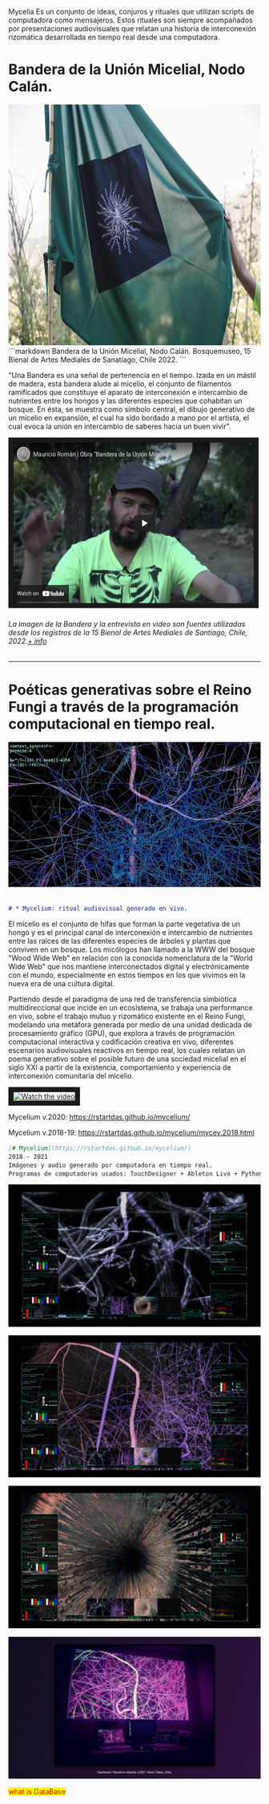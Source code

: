 Mycelia Es un conjunto de ideas, conjuros y rituales que utilizan scripts de computadora como mensajeros. Estos rituales son siempre acompañados por presentaciones audiovisuales que relatan una historia de interconexión rizomática desarrollada en tiempo real desde una computadora.



# Bandera de la Unión Micelial, Nodo Calán.

<img src="https://raw.githubusercontent.com/mauricixx/mycelia/main/img/banderamicelial.jpg"  width="720" height="480" />
```markdown
Bandera de la Unión Micelial, Nodo Calán. Bosquemuseo, 15 Bienal de Artes Mediales de Sanatiago, Chile 2022.
```

"Una Bandera es una señal de pertenencia en el tiempo. Izada en un mástil de madera, esta bandera alude al micelio, el conjunto de filamentos ramificados que constituye el aparato de interconexión e intercambio de nutrientes entre los hongos y las diferentes especies que cohabitan un bosque. En ésta, se muestra como símbolo central, el dibujo generativo de un micelio en expansión, el cual ha sido bordado a mano por el artista, el cual evoca la unión en intercambio de saberes hacia un buen vivir".

<a href="https://www.youtube.com/watch?v=RLs-eLYqpXk" target="_blank">
 <img src="https://raw.githubusercontent.com/mauricixx/mycelia/main/img/entrevista_Bienal_Mauricio.png" alt="Watch the video" width="480" height="320" border="10" />
</a>

###### La imagen de la Bandera y la entrevista en video son fuentes utilizadas desde los registros de la 15 Bienal de Artes Mediales de Santiago, Chile, 2022.[+ info](https://15.bienaldeartesmediales.cl/obras/bandera-de-la-union-micelial/)


__________________________________


# Poéticas generativas sobre el Reino Fungi a través de la programación computacional en tiempo real.

<img src="https://raw.githubusercontent.com/mauricixx/mycelia/main/img/mycexxxxxx-jpg-peq.jpg" />

```markdown

# * Mycelium: ritual audiovisual generado en vivo.

```

El micelio es el conjunto de hifas que forman la parte vegetativa de un hongo y es el principal canal de interconexión e intercambio de nutrientes entre las raíces de las diferentes especies de árboles y plantas que conviven en un bosque. Los micólogos han llamado a la WWW del bosque "Wood Wide Web" en relación con la conocida nomenclatura de la "World Wide Web" que nos mantiene interconectados digital y electrónicamente con el mundo, especialmente en estos tiempos en los que vivimos en la nueva era de una cultura digital. 

Partiendo desde el paradigma de una red de transferencia simbiótica multidireccional que incide en un ecosistema, se trabaja una performance en vivo, sobre el trabajo mutuo y rizomático existente en el Reino Fungi, modelando una metáfora generada por medio de una unidad dedicada de procesamiento gráfico (GPU), que explora a través de programación computacional interactiva y codificación creativa en vivo, diferentes escenarios audiovisuales reactivos en tiempo real, los cuales relatan un poema generativo sobre el posible futuro de una sociedad micelial en el siglo XXI a partir de la existencia, comportamiento y experiencia de interconexión comunitaria del micelio.

<a href="https://www.youtube.com/watch?v=ZKf0TUzxX-U" target="_blank">
 <img src="https://archive.org/download/mycelia-audiovisual-experience_202103/mycelia-audiovisual-experience_202103.thumbs/Mycelia_audiovisual_experience_000837.jpg" alt="Watch the video" width="480" height="320" border="10" />
</a>

Mycelium v.2020: https://rstartdas.github.io/mycelium/

Mycelium v.2018-19: https://rstartdas.github.io/mycelium/mycev.2018.html

```markdown
[# Mycelium](https://rstartdas.github.io/mycelium/)
2018 - 2021
Imágenes y audio generado por computadora en tiempo real. 
Programas de computadoras usados: TouchDesigner + Ableton Live + Python + FoxDot, Tidal Cycles, Moc, Processing.

```


![Alt text](https://raw.githubusercontent.com/mauricixx/mycelia/main/img/mycelia-controlpanel_2.001.jpeg)

![Alt text](https://raw.githubusercontent.com/mauricixx/mycelia/main/img/mycelia_cpanel_2.001.jpeg)

![Alt text](https://raw.githubusercontent.com/mauricixx/mycelia/main/img/mycelia_cpanel_4.001.jpeg)

![Alt text](https://raw.githubusercontent.com/mauricixx/mycelia/main/img/mycelia_control_panel.001.jpeg)


<style>
mark{
    color:red;
}
</style>

<mark>what is DataBase</mark>







